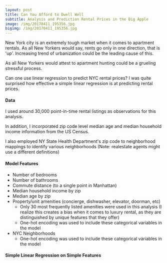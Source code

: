 ```yaml
---
layout: post
title: Can You Afford to Dwell Well
subtitle: Analysis and Prediction Rental Prices in the Big Apple
image: /img/20170411_195356.jpg
bigimg: /img/20170411_195356.jpg
---
```


New York city is an extremely tough market when it comes to apartment rentals. As all New Yorkers would say, rents go only in one direction, that is 'up'. Increasing trend of urbanization could be the leading cause of this.


As all New Yorkers would attest to apartment hunting could be a grueling stressful process.


Can one use linear regression to predict NYC rental prices? I was quite surprised how effective a simple linear regression is at predicting rental prices.

#### Data ####

I used around 30,000 point-in-time rental listings as observations for this analysis.

In addition, I incorporated zip code level median age and median household income information from the US Census.

I also employed NY State Health Department's zip code to neighborhood mappings to identify various neighborhoods (Note: realestate agents might use a different definitions)

#### Model Features ####

* Number of bedrooms
* Number of bathrooms
* Commute distance (to a single point in Manhattan)
* Median household income by zip
* Median age by zip
* Property/unit amenities (concierge, dishwasher, elevator, doorman, etc)
  - Only 30 most frequently listed amenities were used in this analysis (I realize this creates a bias when it comes to luxury rental, as they are distinguished by unique features that they offer)
  - One-hot encoding was used to include these categorical variables in the model
* NYC Neighborhoods
  - One-hot encoding was used to include these categorical variables in the model

#### Simple Linear Regression on Simple Features ####
